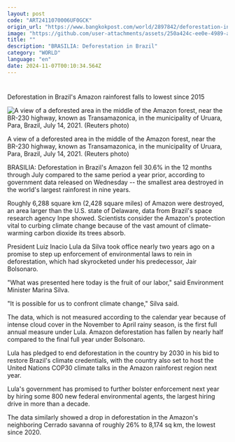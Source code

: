 ```yaml
---
layout: post
code: "ART2411070006UF0GCK"
origin_url: "https://www.bangkokpost.com/world/2897842/deforestation-in-brazils-amazon-rainforest-falls-to-lowest-since-2015"
image: "https://github.com/user-attachments/assets/250a424c-ee0e-4989-a24d-2aadd037ec08"
title: ""
description: "BRASILIA: Deforestation in Brazil"
category: "WORLD"
language: "en"
date: 2024-11-07T00:10:34.564Z
---
```


# 

Deforestation in Brazil's Amazon rainforest falls to lowest since 2015

![A view of a deforested area in the middle of the Amazon forest, near the BR-230 highway, known as Transamazonica, in the municipality of Uruara, Para, Brazil, July 14, 2021. (Reuters photo)](https://github.com/user-attachments/assets/33838295-6840-4242-9f46-14bc4bb4e124)

A view of a deforested area in the middle of the Amazon forest, near the BR-230 highway, known as Transamazonica, in the municipality of Uruara, Para, Brazil, July 14, 2021. (Reuters photo)

BRASILIA: Deforestation in Brazil's Amazon fell 30.6% in the 12 months through July compared to the same period a year prior, according to government data released on Wednesday -- the smallest area destroyed in the world's largest rainforest in nine years.

Roughly 6,288 square km (2,428 square miles) of Amazon were destroyed, an area larger than the U.S. state of Delaware, data from Brazil's space research agency Inpe showed. Scientists consider the Amazon's protection vital to curbing climate change because of the vast amount of climate-warming carbon dioxide its trees absorb.

President Luiz Inacio Lula da Silva took office nearly two years ago on a promise to step up enforcement of environmental laws to rein in deforestation, which had skyrocketed under his predecessor, Jair Bolsonaro.

"What was presented here today is the fruit of our labor," said Environment Minister Marina Silva.

"It is possible for us to confront climate change," Silva said.

The data, which is not measured according to the calendar year because of intense cloud cover in the November to April rainy season, is the first full annual measure under Lula. Amazon deforestation has fallen by nearly half compared to the final full year under Bolsonaro.

Lula has pledged to end deforestation in the country by 2030 in his bid to restore Brazil's climate credentials, with the country also set to host the United Nations COP30 climate talks in the Amazon rainforest region next year.

Lula's government has promised to further bolster enforcement next year by hiring some 800 new federal environmental agents, the largest hiring drive in more than a decade.

The data similarly showed a drop in deforestation in the Amazon's neighboring Cerrado savanna of roughly 26% to 8,174 sq km, the lowest since 2020.
